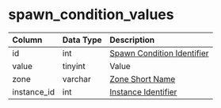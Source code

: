 # spawn\_condition\_values

| Column | Data Type | Description |
| :--- | :--- | :--- |
| id | int | [Spawn Condition Identifier](spawn_conditions.md) |
| value | tinyint | Value |
| zone | varchar | [Zone Short Name](https://eqemu.gitbook.io/server/categories/zones/zone-list) |
| instance\_id | int | [Instance Identifier](https://github.com/EQEmu/docs-db-schema/tree/e0eb157dbf5563b03c0faf391abc87ec69239f4a/docs/schema/categories/spawns/instance_list.md) |

